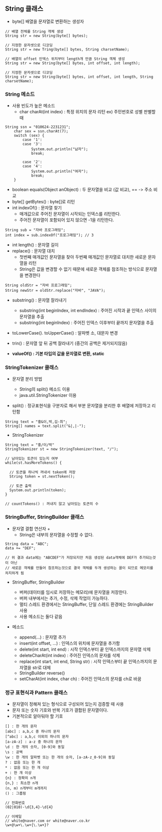 ## String 클래스

- byte[] 배열을 문자열로 변환하는 생성자
```
// 배열 전체를 String 객체 생성
String str = new String(byte[] bytes);

// 지정한 문자셋으로 디코딩
String str = new Tring(byte[] bytes, String charsetName);

// 배열의 offset 인덱스 위치부터 length개 만큼 String 객체 생성
String str = new String(byte[] bytes, int offset, int length);

// 지정한 문자셋으로 디코딩
String str = new String(byte[] bytes, int offset, int length, String charsetName);
```

### String 메소드
- 사용 빈도가 높은 메소드
  - char charAt(int index) : 특정 위치의 문자 리턴 ex) 주민번호로 성별 판별할 때
```
String ssn = "010624-2231231";
    char sex = ssn.charAt(7);
    switch (sex) {
        case '1':
        case '3':
            System.out.println("남자");
            break;

        case '2':
        case '4':
            System.out.println("여자");
            break;
    }  
```
  - boolean equals(Object anObject) : 두 문자열을 비교 (값 비교), == -> 주소 비교
  - byte[] getBytes() : byte[]로 리턴
  - int indexOf() : 문자열 찾기
    - 매개값으로 주어진 문자열이 시작되는 인덱스를 리턴한다.
    - 주어진 문자열이 포함되어 있지 않으면 -1을 리턴한다.
```
String sub = "자바 프로그래밍";
int index = sub.indexOf("프로그래밍"); // 3
```
  - int length() : 문자열 길이
  - replace() : 문자열 대치
    - 첫번째 매개값인 문자열을 찾아 두번째 매개값인 문자열로 대치한 새로운 문자열을 리턴
    - String은 값을 변경할 수 없기 때문에 새로운 객체를 참조하는 방식으로 문자열을 변경한다
```
String oldStr = "자바 프로그래밍";
String newStr = oldStr.replace("자바", "JAVA");
```
  - substring() : 문자열 잘라내기
    - substring(int beginIndex, int endIndex) : 주어진 시작과 끝 인덱스 사이의 문자열을 추출
    - substring(int beginIndex) : 주어진 인덱스 이후부터 끝까지 문자열을 추출
  
  - toLowerCase(). toUpperCase() : 알파벳 소, 대문자 변경
  - trin() : 문자열 앞 뒤 공백 잘라내기 (중간의 공백은 제거되지않음)
  - **valueOf() : 기본 타입의 값을 문자열로 변환, static**
  
  
### StringTokenizer 클래스
  - 문자열 분리 방법
    - String의 split() 메소드 이용
    - java.util.StringTokenizer 이용
  
  - split() : 정규표현식을 구분자로 해서 부분 문자열을 분리한 후 배열에 저장하고 리턴함
```
String text = "홍&이,박,김-최";
String[] names = text.split("&|,|-");
```  
  - StringTokenizer
```
String text = "홍/이/박"
StringTokenizer st = new StringTokenizer(text, "/");

// 남아있는 토큰이 있는지 여부
while(st.hasMoreTokens() {

  // 토큰을 하나씩 꺼내서 token에 저장
  String token = st.nextToken();  
  
  // 토큰 출력
  System.out.println(token);
}

// countTokens() : 꺼내지 않고 남아있는 토큰의 수
```   
  
### StringBuffer, StringBuilder 클래스
  - 문자열 결합 연산자 +
    - String은 내부의 문자열을 수정할 수 없다.
```
String data = "ABC";
data += "DEF";

// 위 결과 data에는 "ABCDEF"가 저장되지만 처음 생성된 data객체에 DEF가 추가되는것이 아닌 
// 새로운 객체를 만들어 참조하는것으로 결국 객체를 두개 생성하는 꼴이 되므로 메모리를 차지하게 됨
```
  
  - StringBuffer, StringBuilder
    - 버퍼(데이터를 임시로 저장하는 메모리)에 문자열을 저장한다.
    - 버퍼 내부에서는 추가, 수정, 삭제 작업이 가능하다.
    - 멀티 스레드 환경에서는 StringBuffer, 단일 스레드 환경에는 StringBuilder 사용
    - 사용 메소드는 둘다 같음
  
  - 메소드
    - append(...) : 문자열 추가
    - insert(int offset, ...) : 인덱스의 위치에 문자열을 추가함
    - delete(int start, int end) : 시작 인덱스부터 끝 인덱스까지의 문자열 삭제
    - deleteCharAt(int index) : 주어진 인덱스의 문자를 삭제
    - replace(int start, int end, String str) : 시작 인덱스부터 끝 인덱스까지의 문자열을 str로 대체
    - StringBuilder reverse()
    - setCharAt(int index, char ch) : 주어진 인덱스의 문자를 ch로 바꿈
  
  
### 정규 표현식과 Pattern 클래스
  - 문자열이 정해져 있는 형식으로 구성되어 있는지 검증할 때 사용
  - 문자 또는 숫자 기호와 반복 기호가 결합된 문자열이다.
  - 기본적으로 알아둬야 할 기호
```
[] : 한 개의 문자
[abc] : a,b,c 중 하나의 문자
[^abc] : a,b,c 이외의 하나의 문자
[a-zA-z] : a-z 중 하나의 문자
\d : 한 개의 숫자, [0-9]와 동일
\s : 공백
\w : 한 개의 알파벳 또는 한 개의 숫자, [a-zA-z_0-9]와 동일
? : 없음 또는 한 개
* : 없음 또는 한 개 이상
+ : 한 개 이상
{n} : 정확히 n개
{n,} : 최소한 n개
(n, m) n개부터 m개까지
() : 그룹핑

// 전화번호
(02|010)-\d{3,4}-\d{4}

// 이메일
// white@naver.com or white@naver.co.kr
\w+@\w+\.\w+{\.\w+}?

```
  
  
  
  
  
  
  
  
  
  
  
